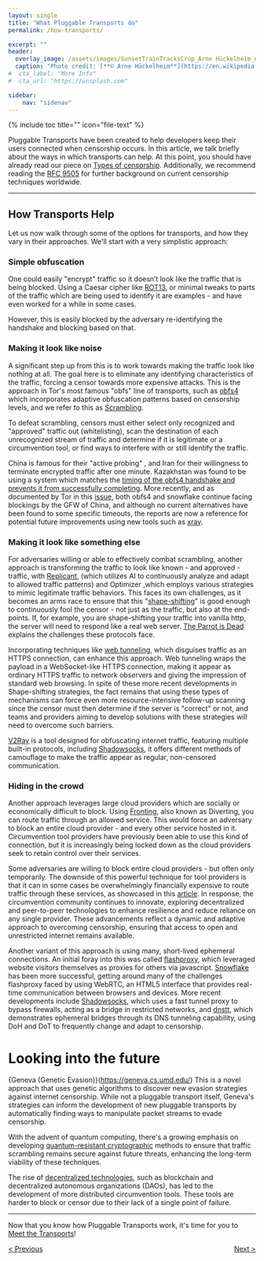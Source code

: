 ```yaml
---
layout: single
title: "What Pluggable Transports do"
permalink: /how-transports/

excerpt: ""
header:
  overlay_image: /assets/images/SunsetTrainTracksCrop_Arne Hückelheim_notify_wikimedia.JPG
  caption: "Photo credit: [**© Arne Hückelheim**](https://en.wikipedia.org/wiki/User:Knipptang)"
#  cta_label: "More Info"
#  cta_url: "https://unsplash.com"

sidebar:
    nav: "sidenav"
---
```


{% include toc title="" icon="file-text" %}

Pluggable Transports have been created to help developers keep their users connected when censorship occurs. In this article, we talk briefly about the ways in which transports can help. At this point, you should have already read our piece on [Types of censorship](/how/). Additionally, we recommend reading the [RFC 9505](https://datatracker.ietf.org/doc/rfc9505) for further background on current censorship techniques worldwide.

----------

## How Transports Help

Let us now walk through some of the options for transports, and how they vary in their approaches.  We'll start with a very simplistic approach:

### Simple obfuscation

One could easily "encrypt" traffic so it doesn’t look like the traffic that is being blocked. Using a Caesar cipher like [ROT13](https://en.wikipedia.org/wiki/ROT13), or minimal tweaks to parts of the traffic which are being used to identify it are examples - and have even worked for a while in some cases.

However, this is easily blocked by the adversary re-identifying the handshake and blocking based on that.

### Making it look like noise

A significant step up from this is to work towards making the traffic look like nothing at all. The goal here is to eliminate any identifying characteristics of the traffic, forcing a censor towards more expensive attacks.  This is the approach in Tor's most famous "obfs" line of transports, such as [obfs4](https://software.pluggabletransports.info/obfs4) which incorporates adaptive obfuscation patterns based on censorship levels, and we refer to this as [Scrambling](/transports/#scrambling).

To defeat scrambling, censors must either select only recognized and "approved" traffic out (whitelisting), scan the destination of each unrecognized stream of traffic and determine if it is legitimate or a circumvention tool, or find ways to interfere with or still identify the traffic.

China is famous for their "active probing" , and Iran for their willingness to terminate encrypted traffic after one minute. Kazakhstan was found to be using a system which matches the [timing of the obfs4 handshake and prevents it from successfully completing](https://bugs.torproject.org/20348). More recently, and as documented by Tor in this [issue](https://gitlab.torproject.org/tpo/applications/tor-browser/-/issues/41870), both obfs4 and snowflake continue facing blockings by the GFW of China, and although no current alternatives have been found to some specific timeouts, the reports are now a reference for potential future improvements using new tools such as [xray](https://cscot.pages.dev/2023/07/02/xray-reality-h2).

### Making it look like something else

For adversaries willing or able to effectively combat scrambling, another approach is transforming the traffic to look like known - and approved - traffic, with [Replicant](https://software.pluggabletransports.info/replicant), (which utilizes AI to continuously analyze and adapt to allowed traffic patterns) and Optimizer ,which employs various strategies to mimic legitimate traffic behaviors. This faces its own challenges, as it becomes an arms race to ensure that this "[shape-shifting](/transports/#shape-shifting)" is good enough to continuously fool the censor - not just as the traffic, but also at the end-points.  If, for example, you are shape-shifting your traffic into vanilla http, the server will need to respond like a real web server. [The Parrot is Dead](https://www.cs.utexas.edu/~shmat/shmat_oak13parrot.pdf) explains the challenges these protocols face.

Incorporating techniques like [web tunneling](https://blog.torproject.org/introducing-webtunnel-evading-censorship-by-hiding-in-plain-sight/), which disguises traffic as an HTTPS connection, can enhance this approach. Web tunneling wraps the payload in a WebSocket-like HTTPS connection, making it appear as ordinary HTTPS traffic to network observers and giving the impression of standard web browsing. In spite of these more recent developments in Shape-shifting strategies, the fact remains that using these types of mechanisms can force even more resource-intensive follow-up scanning since the censor must then determine if the server is "correct" or not, and teams and providers aiming to develop solutions with these strategies will need to overcome such barriers.

[V2Ray](https://www.v2ray.com/en/) is a tool designed for obfuscating internet traffic, featuring multiple built-in protocols, including [Shadowsocks](https://www.shadowsocks.org/), it offers different methods of camouflage to make the traffic appear as regular, non-censored communication.

 
### Hiding in the crowd

Another approach leverages large cloud providers which are socially or economically difficult to block.  Using [Fronting](/transports/#fronting), also known as Diverting, you can route traffic through an allowed service.  This would force an adversary to block an entire cloud provider - and every other service hosted in it. Circumvention tool providers have previously been able to use this kind of connection, but it is increasingly being locked down as the cloud providers seek to retain control over their services.

Some adversaries are willing to block entire cloud providers - but often only temporarily. The downside of this powerful technique for tool providers is that it can in some cases be overwhelmingly financially expensive to route traffic through these services, as showcased in this [article](https://www.sentinelone.com/blog/privacy-2019-tor-meek-rise-fall-domain-fronting/). In response, the circumvention community continues to innovate, exploring decentralized and peer-to-peer technologies to enhance resilience and reduce reliance on any single provider. These advancements reflect a dynamic and adaptive approach to overcoming censorship, ensuring that access to open and unrestricted internet remains available.

Another variant of this approach is using many, short-lived ephemeral connections.  An initial foray into this was called [flashproxy](https://crypto.stanford.edu/flashproxy/ ), which leveraged website visitors themselves as proxies for others via javascript.  [Snowflake](https://github.com/keroserene/snowflake) has been more successful, getting around many of the challenges flashproxy faced by using WebRTC, an HTML5 interface that provides real-time communication between browsers and devices. More recent developments include [Shadowsocks](https://software.pluggabletransports.info/shadowsocks), which uses a fast tunnel proxy to bypass firewalls, acting as a bridge in restricted networks, and [dnstt](https://software.pluggabletransports.info/dnstt), which demonstrates ephemeral bridges through its DNS tunneling capability, using DoH and DoT to frequently change and adapt to censorship.

Looking into the future
=======================

{Geneva (Genetic Evasion)}(https://geneva.cs.umd.edu/) This is a novel approach that uses genetic algorithms to discover new evasion strategies against internet censorship. While not a pluggable transport itself, Geneva's strategies can inform the development of new pluggable transports by automatically finding ways to manipulate packet streams to evade censorship.

With the advent of quantum computing, there's a growing emphasis on developing [quantum-resistant cryptographic](https://www.nist.gov/news-events/news/2022/07/nist-announces-first-four-quantum-resistant-cryptographic-algorithms) methods to ensure that traffic scrambling remains secure against future threats, enhancing the long-term viability of these techniques.

The rise of [decentralized technologies](https://cointelegraph.com/learn/types-of-daos), such as blockchain and decentralized autonomous organizations (DAOs), has led to the development of more distributed circumvention tools. These tools are harder to block or censor due to their lack of a single point of failure.

----------

Now that you know how Pluggable Transports work, it's time for you to [Meet the Transports](/transports/)!

<p style="text-align:left;"><a href="/how/">&lt; Previous</a>
<span style="float:right;"><a href="/transports/">Next &gt;</a></span>
</p>

